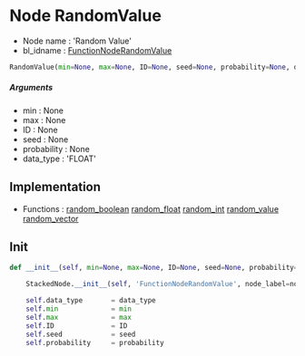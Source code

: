 # Node RandomValue

- Node name : 'Random Value'
- bl_idname : [FunctionNodeRandomValue](https://docs.blender.org/api/current/bpy.types.{bl_idname}.html)


``` python
RandomValue(min=None, max=None, ID=None, seed=None, probability=None, data_type='FLOAT', node_label=None, node_color=None)
```
##### Arguments

- min : None
- max : None
- ID : None
- seed : None
- probability : None
- data_type : 'FLOAT'

## Implementation

- Functions : [random_boolean](/docs/GeoNodes/GeoNodes.md#random_boolean) [random_float](/docs/GeoNodes/GeoNodes.md#random_float) [random_int](/docs/GeoNodes/GeoNodes.md#random_int) [random_value](/docs/GeoNodes/GeoNodes.md#random_value) [random_vector](/docs/GeoNodes/GeoNodes.md#random_vector)

## Init

``` python
def __init__(self, min=None, max=None, ID=None, seed=None, probability=None, data_type='FLOAT', node_label=None, node_color=None):

    StackedNode.__init__(self, 'FunctionNodeRandomValue', node_label=node_label, node_color=node_color)

    self.data_type       = data_type
    self.min             = min
    self.max             = max
    self.ID              = ID
    self.seed            = seed
    self.probability     = probability
```
